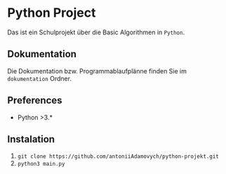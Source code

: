 # Python Project

Das ist ein Schulprojekt über die Basic Algorithmen in `Python`.

## Dokumentation

Die Dokumentation bzw. Programmablaufplänne finden Sie im `dokumentation` Ordner. 

## Preferences

- Python >3.*

## Instalation

1. `git clone https://github.com/antoniiAdamovych/python-projekt.git`
2. `python3 main.py`
